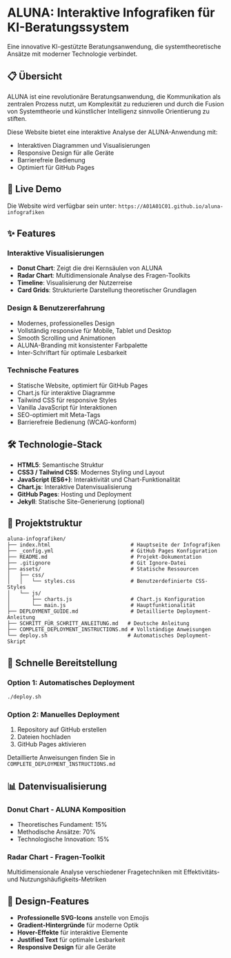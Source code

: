 # ALUNA: Interaktive Infografiken für KI-Beratungssystem

Eine innovative KI-gestützte Beratungsanwendung, die systemtheoretische Ansätze mit moderner Technologie verbindet.

## 📋 Übersicht

ALUNA ist eine revolutionäre Beratungsanwendung, die Kommunikation als zentralen Prozess nutzt, um Komplexität zu reduzieren und durch die Fusion von Systemtheorie und künstlicher Intelligenz sinnvolle Orientierung zu stiften.

Diese Website bietet eine interaktive Analyse der ALUNA-Anwendung mit:
- Interaktiven Diagrammen und Visualisierungen
- Responsive Design für alle Geräte
- Barrierefreie Bedienung
- Optimiert für GitHub Pages

## 🚀 Live Demo

Die Website wird verfügbar sein unter: `https://A01A01C01.github.io/aluna-infografiken`

## ✨ Features

### Interaktive Visualisierungen
- **Donut Chart**: Zeigt die drei Kernsäulen von ALUNA
- **Radar Chart**: Multidimensionale Analyse des Fragen-Toolkits
- **Timeline**: Visualisierung der Nutzerreise
- **Card Grids**: Strukturierte Darstellung theoretischer Grundlagen

### Design & Benutzererfahrung
- Modernes, professionelles Design
- Vollständig responsive für Mobile, Tablet und Desktop
- Smooth Scrolling und Animationen
- ALUNA-Branding mit konsistenter Farbpalette
- Inter-Schriftart für optimale Lesbarkeit

### Technische Features
- Statische Website, optimiert für GitHub Pages
- Chart.js für interaktive Diagramme
- Tailwind CSS für responsive Styles
- Vanilla JavaScript für Interaktionen
- SEO-optimiert mit Meta-Tags
- Barrierefreie Bedienung (WCAG-konform)

## 🛠️ Technologie-Stack

- **HTML5**: Semantische Struktur
- **CSS3 / Tailwind CSS**: Modernes Styling und Layout
- **JavaScript (ES6+)**: Interaktivität und Chart-Funktionalität
- **Chart.js**: Interaktive Datenvisualisierung
- **GitHub Pages**: Hosting und Deployment
- **Jekyll**: Statische Site-Generierung (optional)

## 📁 Projektstruktur

```
aluna-infografiken/
├── index.html                          # Hauptseite der Infografiken
├── _config.yml                         # GitHub Pages Konfiguration
├── README.md                           # Projekt-Dokumentation
├── .gitignore                          # Git Ignore-Datei
├── assets/                             # Statische Ressourcen
│   ├── css/
│   │   └── styles.css                  # Benutzerdefinierte CSS-Styles
│   └── js/
│       ├── charts.js                   # Chart.js Konfiguration
│       └── main.js                     # Hauptfunktionalität
├── DEPLOYMENT_GUIDE.md                 # Detaillierte Deployment-Anleitung
├── SCHRITT_FÜR_SCHRITT_ANLEITUNG.md   # Deutsche Anleitung
├── COMPLETE_DEPLOYMENT_INSTRUCTIONS.md # Vollständige Anweisungen
└── deploy.sh                          # Automatisches Deployment-Skript
```

## 🚀 Schnelle Bereitstellung

### Option 1: Automatisches Deployment
```bash
./deploy.sh
```

### Option 2: Manuelles Deployment
1. Repository auf GitHub erstellen
2. Dateien hochladen
3. GitHub Pages aktivieren

Detaillierte Anweisungen finden Sie in `COMPLETE_DEPLOYMENT_INSTRUCTIONS.md`

## 📊 Datenvisualisierung

### Donut Chart - ALUNA Komposition
- Theoretisches Fundament: 15%
- Methodische Ansätze: 70%
- Technologische Innovation: 15%

### Radar Chart - Fragen-Toolkit
Multidimensionale Analyse verschiedener Fragetechniken mit Effektivitäts- und Nutzungshäufigkeits-Metriken

## 🎨 Design-Features

- **Professionelle SVG-Icons** anstelle von Emojis
- **Gradient-Hintergründe** für moderne Optik
- **Hover-Effekte** für interaktive Elemente
- **Justified Text** für optimale Lesbarkeit
- **Responsive Design** für alle Geräte

